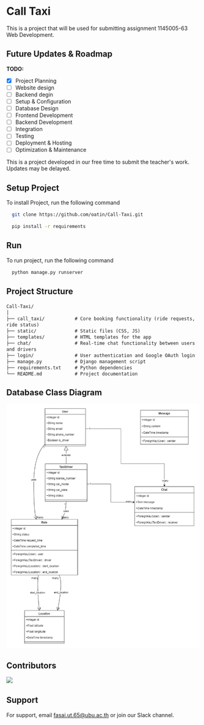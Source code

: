
# Call Taxi

This is a project that will be used for submitting assignment 1145005-63 Web Development.

## Future Updates & Roadmap

**TODO:**

- [x] Project Planning
- [ ] Website design
- [ ] Backend degin 
- [ ] Setup & Configuration
- [ ] Database Design
- [ ] Frontend Development
- [ ] Backend Development
- [ ] Integration
- [ ] Testing
- [ ] Deployment & Hosting
- [ ] Optimization & Maintenance

This is a project developed in our free time to submit the teacher's work. Updates may be delayed.


## Setup Project
To install Project, run the following command

```bash
  git clone https://github.com/oatin/Call-Taxi.git
```
```bash
  pip install -r requirements
```


## Run

To run project, run the following command

```bash
  python manage.py runserver
```


## Project Structure

```plaintext
Call-Taxi/
│
├── call_taxi/           # Core booking functionality (ride requests, ride status)
├── static/              # Static files (CSS, JS)
├── templates/           # HTML templates for the app
├── chat/                # Real-time chat functionality between users and drivers
├── login/               # User authentication and Google OAuth login
├── manage.py            # Django management script
├── requirements.txt     # Python dependencies
└── README.md            # Project documentation
```

## Database Class Diagram
![databaseclassdiagram](databaseclassdiagram.png)

## Contributors
<a href="https://github.com/oatin/Call-Taxi/graphs/contributors" target="_blank">
  <img src="https://contrib.rocks/image?repo=oatin/Call-Taxi" />
</a>


## Support

For support, email fasai.ut.65@ubu.ac.th or join our Slack channel.